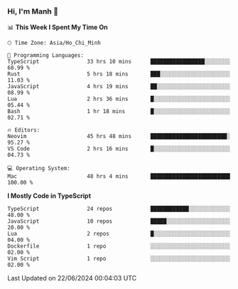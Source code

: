 ### Hi, I'm Manh 👋

<!--START_SECTION:waka-->
📊 **This Week I Spent My Time On** 

```text
🕑︎ Time Zone: Asia/Ho_Chi_Minh

💬 Programming Languages: 
TypeScript               33 hrs 10 mins      █████████████████░░░░░░░░   68.99 % 
Rust                     5 hrs 18 mins       ███░░░░░░░░░░░░░░░░░░░░░░   11.03 % 
JavaScript               4 hrs 19 mins       ██░░░░░░░░░░░░░░░░░░░░░░░   08.99 % 
Lua                      2 hrs 36 mins       █░░░░░░░░░░░░░░░░░░░░░░░░   05.44 % 
Bash                     1 hr 18 mins        █░░░░░░░░░░░░░░░░░░░░░░░░   02.71 % 

🔥 Editors: 
Neovim                   45 hrs 48 mins      ████████████████████████░   95.27 % 
VS Code                  2 hrs 16 mins       █░░░░░░░░░░░░░░░░░░░░░░░░   04.73 % 

💻 Operating System: 
Mac                      48 hrs 4 mins       █████████████████████████   100.00 % 
```

**I Mostly Code in TypeScript** 

```text
TypeScript               24 repos            ████████████░░░░░░░░░░░░░   48.00 % 
JavaScript               10 repos            █████░░░░░░░░░░░░░░░░░░░░   20.00 % 
Lua                      2 repos             █░░░░░░░░░░░░░░░░░░░░░░░░   04.00 % 
Dockerfile               1 repo              ░░░░░░░░░░░░░░░░░░░░░░░░░   02.00 % 
Vim Script               1 repo              ░░░░░░░░░░░░░░░░░░░░░░░░░   02.00 % 
```




 Last Updated on 22/06/2024 00:04:03 UTC
<!--END_SECTION:waka-->
